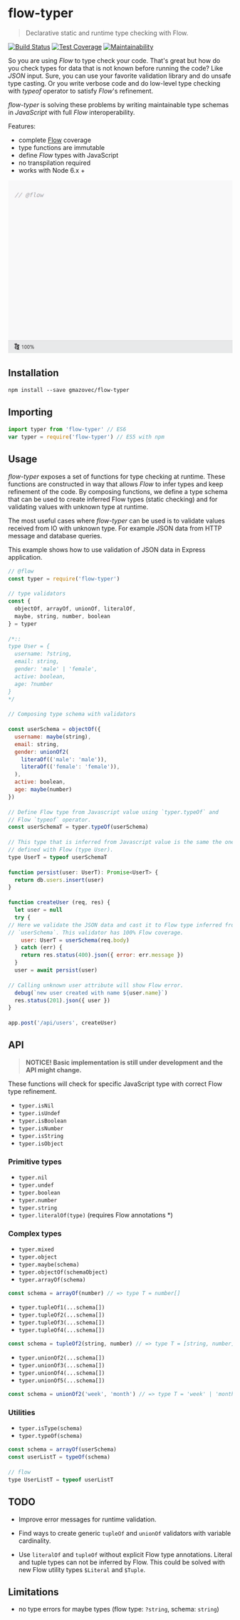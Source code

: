 # flow-typer

> Declarative static and runtime type checking with Flow.

[![Build Status](https://travis-ci.org/gmazovec/flow-typer.svg?branch=master)](https://travis-ci.org/gmazovec/flow-typer)
[![Test Coverage](https://api.codeclimate.com/v1/badges/0a7f801f54a49ffd63c7/test_coverage)](https://codeclimate.com/github/gmazovec/flow-typer/test_coverage)
[![Maintainability](https://api.codeclimate.com/v1/badges/0a7f801f54a49ffd63c7/maintainability)](https://codeclimate.com/github/gmazovec/flow-typer/maintainability)

So you are using _Flow_ to type check your code. That's great but how do you check
types for data that is not known before running the code? Like _JSON_ input. Sure, you can use your favorite validation library and do unsafe type casting. Or
you write verbose code and do low-level type checking with _typeof_ operator to satisfy
_Flow_'s refinement.

_flow-typer_ is solving these problems by writing maintainable type schemas in
_JavaScript_ with full _Flow_ interoperability.

Features:

- complete [Flow](https://flow.org) coverage
- type functions are immutable
- define _Flow_ types with JavaScript
- no transpilation required
- works with Node 6.x +

![Flow Typer](./flow-typer.gif)


## Installation

```shell
npm install --save gmazovec/flow-typer
```


## Importing

```javascript
import typer from 'flow-typer' // ES6
var typer = require('flow-typer') // ES5 with npm
```


## Usage

_flow-typer_ exposes a set of functions for type checking at runtime. These functions
are constructed in way that allows _Flow_ to infer types and keep refinement of the code. By composing functions, we define a type schema that
can be used to create inferred Flow types (static checking) and for validating
values with unknown type at runtime.

The most useful cases where _flow-typer_ can be used is to validate values
received from IO with unknown type. For example JSON data from HTTP message
and database queries.

This example shows how to use validation of JSON data in Express application.

```javascript
// @flow
const typer = require('flow-typer')

// type validators
const {
  objectOf, arrayOf, unionOf, literalOf,
  maybe, string, number, boolean
} = typer

/*::
type User = {
  username: ?string,
  email: string,
  gender: 'male' | 'female',
  active: boolean,
  age: ?number
}
*/

// Composing type schema with validators

const userSchema = objectOf({
  username: maybe(string),
  email: string,
  gender: unionOf2(
    literaOf(('male': 'male')),
    literaOf(('female': 'female')),
  ),
  active: boolean,
  age: maybe(number)
})

// Define Flow type from Javascript value using `typer.typeOf` and
// Flow `typeof` operator.
const userSchemaT = typer.typeOf(userSchema)

// This type that is inferred from Javascript value is the same the one
// defined with Flow (type User).
type UserT = typeof userSchemaT

function persist(user: UserT): Promise<UserT> {
  return db.users.insert(user)
}

function createUser (req, res) {
  let user = null
  try {
// Here we validate the JSON data and cast it to Flow type inferred from
// `userSchema`. This validator has 100% Flow coverage.
    user: UserT = userSchema(req.body)
  } catch (err) {
    return res.status(400).json({ error: err.message })
  }
  user = await persist(user)

// Calling unknown user attribute will show Flow error.
  debug(`new user created with name ${user.name}`)
  res.status(201).json({ user })
}

app.post('/api/users', createUser)
```

## API

> **NOTICE! Basic implementation is still under development and the API might change.**


These functions will check for specific JavaScript type with correct Flow type
refinement.

- `typer.isNil`
- `typer.isUndef`
- `typer.isBoolean`
- `typer.isNumber`
- `typer.isString`
- `typer.isObject`

### Primitive types

- `typer.nil`
- `typer.undef`
- `typer.boolean`
- `typer.number`
- `typer.string`
- `typer.literalOf(type)` (requires Flow annotations \*)

### Complex types

- `typer.mixed`
- `typer.object`
- `typer.maybe(schema)`
- `typer.objectOf(schemaObject)`
- `typer.arrayOf(schema)`

```javascript
const schema = arrayOf(number) // => type T = number[]
```

- `typer.tupleOf1(...schema[])`
- `typer.tupleOf2(...schema[])`
- `typer.tupleOf3(...schema[])`
- `typer.tupleOf4(...schema[])`

```javascript
const schema = tupleOf2(string, number) // => type T = [string, number]
```

- `typer.unionOf2(...schema[])`
- `typer.unionOf3(...schema[])`
- `typer.unionOf4(...schema[])`
- `typer.unionOf5(...schema[])`

```javascript
const schema = unionOf2('week', 'month') // => type T = 'week' | 'month'
```


### Utilities

- `typer.isType(schema)`
- `typer.typeOf(schema)`

```javascript
const schema = arrayOf(userSchema)
const userListT = typeOf(schema)

// flow
type UserListT = typeof userListT
```

## TODO

- Improve error messages for runtime validation.

- Find ways to create generic `tupleOf` and `unionOf` validators with variable
cardinality.

- Use `literalOf` and `tupleOf` without explicit Flow type annotations. Literal
and tuple types can not be inferred by Flow. This could be solved with new
Flow utility types `$Literal` and `$Tuple`.


## Limitations

- no type errors for maybe types (flow type: `?string`, schema: `string`)
